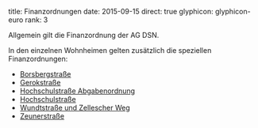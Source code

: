 title: Finanzordnungen
date: 2015-09-15
direct: true
glyphicon: glyphicon-euro
rank: 3

Allgemein gilt die Finanzordnung der AG DSN.

In den einzelnen Wohnheimen gelten zusätzlich die speziellen Finanzordnungen:

* [Borsbergstraße](../../documents/legal/bor/finance_2014.pdf)
* [Gerokstraße](../../documents/legal/ger/finance_de_2015.pdf)
* [Hochschulstraße Abgabenordnung](../../documents/legal/hss/contributions_2014.pdf)
* [Hochschulstraße](../../documents/legal/hss/finance_2015.pdf)
* [Wundtstraße und Zellescher Weg](../../documents/legal/wu/finance_2010_de.pdf)
* [Zeunerstraße](../../documents/legal/zeu/finance_2014.pdf)
